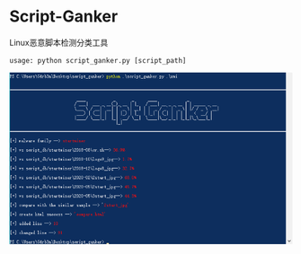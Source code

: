 # Script-Ganker
Linux恶意脚本检测分类工具

```
usage: python script_ganker.py [script_path]
```

![demo图](https://github.com/G4rb3n/Script-Ganker/blob/master/demo.png)